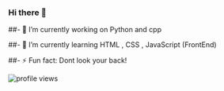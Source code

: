 ### Hi there 👋


##- 🔭 I’m currently working on Python and cpp

##- 🌱 I’m currently learning HTML , CSS , JavaScript (FrontEnd)

##- ⚡ Fun fact: Dont look your back!


<img src="https://gpvc.arturio.dev/alireza138812" alt="profile views">

<!--
**alireza138812/alireza138812** is a ✨ _special_ ✨ repository because its `README.md` (this file) appears on your GitHub profile.                _  _  _   _  


